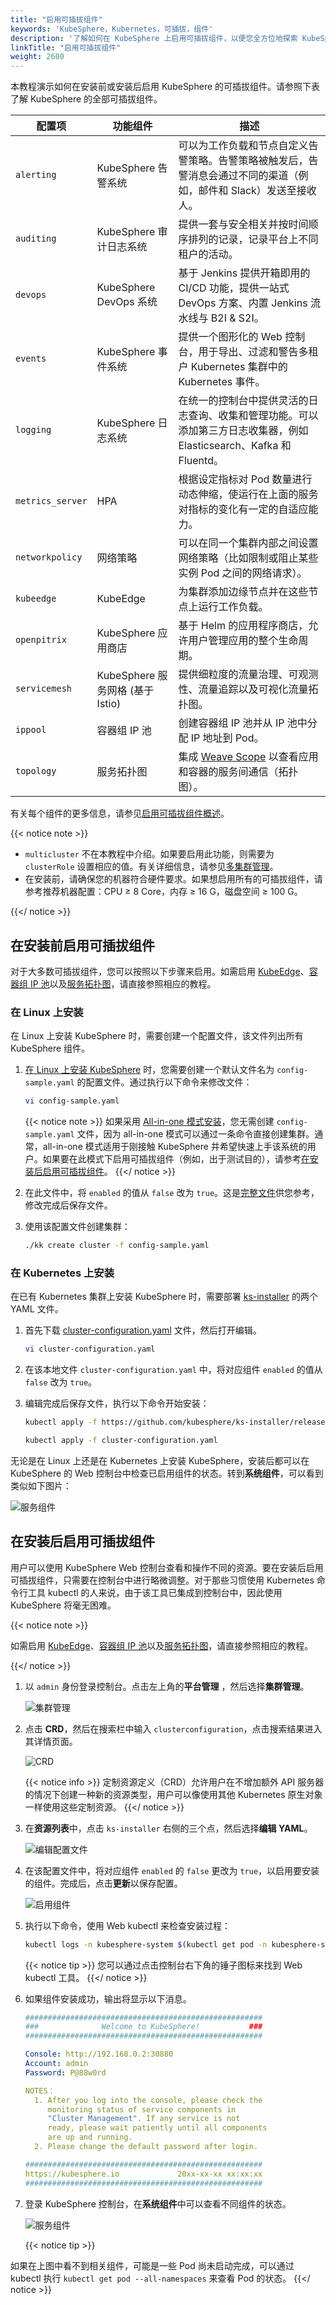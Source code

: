 ```yaml
---
title: "启用可插拔组件"
keywords: 'KubeSphere，Kubernetes，可插拔，组件'
description: '了解如何在 KubeSphere 上启用可插拔组件，以便您全方位地探索 KubeSphere。安装前和安装后均可启用可插拔组件。'
linkTitle: "启用可插拔组件"
weight: 2600
---
```


本教程演示如何在安装前或安装后启用 KubeSphere 的可插拔组件。请参照下表了解 KubeSphere 的全部可插拔组件。

| 配置项 | 功能组件               | 描述                                                  |
| ------------------ | ------------------------------------- | ------------------------------------------------------------ |
| `alerting`         | KubeSphere 告警系统          | 可以为工作负载和节点自定义告警策略。告警策略被触发后，告警消息会通过不同的渠道（例如，邮件和 Slack）发送至接收人。 |
| `auditing`         | KubeSphere 审计日志系统           | 提供一套与安全相关并按时间顺序排列的记录，记录平台上不同租户的活动。 |
| `devops`           | KubeSphere DevOps 系统              | 基于 Jenkins 提供开箱即用的 CI/CD 功能，提供一站式 DevOps 方案、内置 Jenkins 流水线与 B2I & S2I。 |
| `events`           | KubeSphere 事件系统              | 提供一个图形化的 Web 控制台，用于导出、过滤和警告多租户 Kubernetes 集群中的 Kubernetes 事件。|
| `logging`          | KubeSphere 日志系统             | 在统一的控制台中提供灵活的日志查询、收集和管理功能。可以添加第三方日志收集器，例如 Elasticsearch、Kafka 和 Fluentd。 |
| `metrics_server`  | HPA                                   | 根据设定指标对 Pod 数量进行动态伸缩，使运行在上面的服务对指标的变化有一定的自适应能力。|
| `networkpolicy`    | 网络策略                        | 可以在同一个集群内部之间设置网络策略（比如限制或阻止某些实例 Pod 之间的网络请求）。|
| `kubeedge` | KubeEdge | 为集群添加边缘节点并在这些节点上运行工作负载。 |
| `openpitrix`       | KubeSphere 应用商店                  | 基于 Helm 的应用程序商店，允许用户管理应用的整个生命周期。|
| `servicemesh`      | KubeSphere 服务网格 (基于 Istio) | 提供细粒度的流量治理、可观测性、流量追踪以及可视化流量拓扑图。 |
| `ippool` | 容器组 IP 池 | 创建容器组 IP 池并从 IP 池中分配 IP 地址到 Pod。 |
| `topology` | 服务拓扑图 | 集成 [Weave Scope](https://www.weave.works/oss/scope/) 以查看应用和容器的服务间通信（拓扑图）。 |

有关每个组件的更多信息，请参见[启用可插拔组件概述](../../pluggable-components/overview/)。

{{< notice note >}}

- `multicluster` 不在本教程中介绍。如果要启用此功能，则需要为 `clusterRole` 设置相应的值。有关详细信息，请参见[多集群管理](../../multicluster-management/)。
- 在安装前，请确保您的机器符合硬件要求。如果想启用所有的可插拔组件，请参考推荐机器配置：CPU ≥ 8 Core，内存 ≥ 16 G，磁盘空间 ≥ 100 G。

{{</ notice >}}

## 在安装前启用可插拔组件

对于大多数可插拔组件，您可以按照以下步骤来启用。如需启用 [KubeEdge](../../pluggable-components/kubeedge/)、[容器组 IP 池](../../pluggable-components/pod-ip-pools/)以及[服务拓扑图](../../pluggable-components/service-topology/)，请直接参照相应的教程。

### **在 Linux 上安装**

在 Linux 上安装 KubeSphere 时，需要创建一个配置文件，该文件列出所有 KubeSphere 组件。

1. [在 Linux 上安装 KubeSphere](../../installing-on-linux/introduction/multioverview/) 时，您需要创建一个默认文件名为 `config-sample.yaml` 的配置文件。通过执行以下命令来修改文件：

    ```bash
    vi config-sample.yaml
    ```

    {{< notice note >}}
如果采用 [All-in-one 模式安装](../../quick-start/all-in-one-on-linux/)，您无需创建 `config-sample.yaml` 文件，因为 all-in-one 模式可以通过一条命令直接创建集群。通常，all-in-one 模式适用于刚接触 KubeSphere 并希望快速上手该系统的用户。如果要在此模式下启用可插拔组件（例如，出于测试目的），请参考[在安装后启用可插拔组件](#在安装后启用可插拔组件)。
    {{</ notice >}}

2. 在此文件中，将 `enabled` 的值从 `false` 改为 `true`。这是[完整文件](https://github.com/kubesphere/kubekey/blob/release-1.1/docs/config-example.md)供您参考，修改完成后保存文件。

3. 使用该配置文件创建集群：

    ```bash
    ./kk create cluster -f config-sample.yaml
    ```

### 在 Kubernetes 上安装

在已有 Kubernetes 集群上安装 KubeSphere 时，需要部署 [ks-installer](https://github.com/kubesphere/ks-installer/) 的两个 YAML 文件。

1. 首先下载 [cluster-configuration.yaml](https://github.com/kubesphere/ks-installer/releases/download/v3.1.0/cluster-configuration.yaml) 文件，然后打开编辑。

    ```bash
    vi cluster-configuration.yaml
    ```

2. 在该本地文件 `cluster-configuration.yaml` 中，将对应组件 `enabled` 的值从 `false` 改为 `true`。

3. 编辑完成后保存文件，执行以下命令开始安装：

    ```bash
    kubectl apply -f https://github.com/kubesphere/ks-installer/releases/download/v3.2.0/kubesphere-installer.yaml
    
    kubectl apply -f cluster-configuration.yaml
    ```

无论是在 Linux 上还是在 Kubernetes 上安装 KubeSphere，安装后都可以在 KubeSphere 的 Web 控制台中检查已启用组件的状态。转到**系统组件**，可以看到类似如下图片：

![服务组件](/images/docs/zh-cn/quickstart/enable-pluggable-components/服务组件.jpg)

## 在安装后启用可插拔组件

用户可以使用 KubeSphere Web 控制台查看和操作不同的资源。要在安装后启用可插拔组件，只需要在控制台中进行略微调整。对于那些习惯使用 Kubernetes 命令行工具 kubectl 的人来说，由于该工具已集成到控制台中，因此使用 KubeSphere 将毫无困难。

{{< notice note >}}

如需启用 [KubeEdge](../../pluggable-components/kubeedge/)、[容器组 IP 池](../../pluggable-components/pod-ip-pools/)以及[服务拓扑图](../../pluggable-components/service-topology/)，请直接参照相应的教程。

{{</ notice >}} 

1. 以 `admin` 身份登录控制台。点击左上角的**平台管理** ，然后选择**集群管理**。

    ![集群管理](/images/docs/zh-cn/quickstart/enable-pluggable-components/集群管理.png)

2. 点击 **CRD**，然后在搜索栏中输入 `clusterconfiguration`，点击搜索结果进入其详情页面。

    ![CRD](/images/docs/zh-cn/quickstart/enable-pluggable-components/CRD.png)

    {{< notice info >}}
定制资源定义（CRD）允许用户在不增加额外 API 服务器的情况下创建一种新的资源类型，用户可以像使用其他 Kubernetes 原生对象一样使用这些定制资源。
    {{</ notice >}}

3. 在**资源列表**中，点击 `ks-installer` 右侧的三个点，然后选择**编辑 YAML**。

    ![编辑配置文件](/images/docs/zh-cn/quickstart/enable-pluggable-components/编辑配置文件.png)

4. 在该配置文件中，将对应组件 `enabled` 的 `false` 更改为 `true`，以启用要安装的组件。完成后，点击**更新**以保存配置。

    ![启用组件](/images/docs/zh-cn/quickstart/enable-pluggable-components/启用组件.png)

5. 执行以下命令，使用 Web kubectl 来检查安装过程：

    ```bash
    kubectl logs -n kubesphere-system $(kubectl get pod -n kubesphere-system -l app=ks-install -o jsonpath='{.items[0].metadata.name}') -f
    ```

    {{< notice tip >}}
您可以通过点击控制台右下角的锤子图标来找到 Web kubectl 工具。
    {{</ notice >}}

6. 如果组件安装成功，输出将显示以下消息。

    ```yaml
    #####################################################
    ###              Welcome to KubeSphere!           ###
    #####################################################

    Console: http://192.168.0.2:30880
    Account: admin
    Password: P@88w0rd

    NOTES：
      1. After you log into the console, please check the
         monitoring status of service components in
         "Cluster Management". If any service is not
         ready, please wait patiently until all components 
         are up and running.
      2. Please change the default password after login.

    #####################################################
    https://kubesphere.io             20xx-xx-xx xx:xx:xx
    #####################################################
    ```

7. 登录 KubeSphere 控制台，在**系统组件**中可以查看不同组件的状态。

    ![服务组件](/images/docs/zh-cn/quickstart/enable-pluggable-components/服务组件.jpg)

    {{< notice tip >}}

如果在上图中看不到相关组件，可能是一些 Pod 尚未启动完成，可以通过 kubectl 执行 `kubectl get pod --all-namespaces` 来查看 Pod 的状态。
    {{</ notice >}}